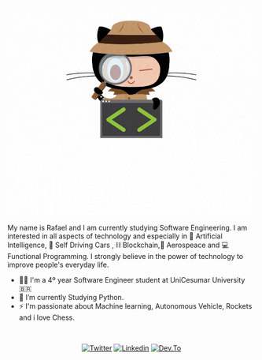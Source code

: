 ![IMAGE](https://github.com/rafaelm229/rafaelm229/blob/master/HI%2C%20There!.gif)

My name is Rafael and I am currently studying Software Engineering. I am interested in all aspects of technology and especially in 🤖 Artificial Intelligence, 🚗 Self Driving Cars , ⛓ Blockchain,🚀 Aerospeace and 💻 Functional Programming. I strongly believe in the power of technology to improve people's everyday life.
<br>
- 👩‍🎓 I'm a 4º year Software Engineer student at UniCesumar University 🇧🇷
- 🌱 I’m currently Studying Python.
- ⚡ I'm passionate about Machine learning, Autonomous Vehicle, Rockets and i love Chess.
<br>

<p align="center">
  <a href="https://twitter.com/Rafaelm229" target="_blank"><img src="https://img.shields.io/badge/Twitter-1DA1F2?style=for-the-badge&logo=twitter&logoColor=white" alt="Twitter"></a>
  <a href="https://www.linkedin.com/in/rafaelnmoura/" target="_blank"><img src="https://img.shields.io/badge/LinkedIn-0077B5?style=for-the-badge&logo=linkedin&logoColor=white" alt="Linkedin"></a>
  <a href="https://www.dev.to/rafaelm229" target="_blank"><img src="https://img.shields.io/badge/Dev.to-0A0A0A?style=for-the-badge&logo=dev%2Eto&logoColor=white" alt="Dev.To"></a>
</p>



